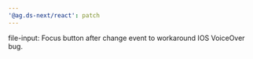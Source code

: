 ```yaml
---
'@ag.ds-next/react': patch
---
```


file-input: Focus button after change event to workaround IOS VoiceOver bug.
